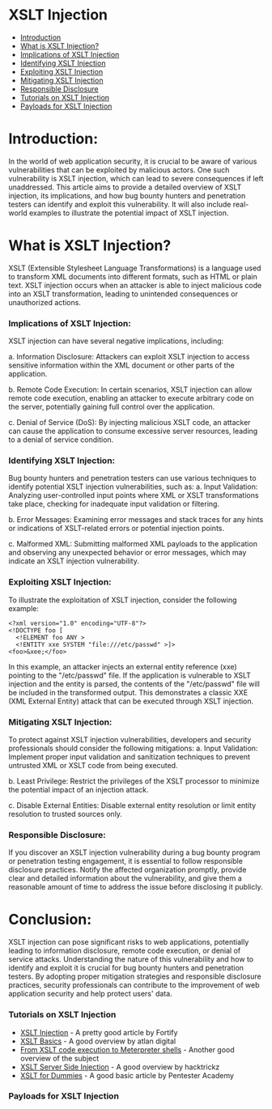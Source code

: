# XSLT Injection

- [Introduction](#Injection)
- [What is XSLT Injection?](#what-is-xslt-injection)
- [Implications of XSLT Injection](#implications-of-xslt-injection)
- [Identifying XSLT Injection](#identifying-xslt-injection)
- [Exploiting XSLT Injection](#exploiting-xslt-injection)
- [Mitigating XSLT Injection](#mitigating-xslt-injection)
- [Responsible Disclosure](#responsible-disclosure)
- [Tutorials on XSLT Injection](#tutorials-on-xslt-injection)
- [Payloads for XSLT Injection](#payloads-for-xslt-injection)


# Introduction:
In the world of web application security, it is crucial to be aware of various vulnerabilities that can be exploited by malicious actors. One such vulnerability is XSLT injection, which can lead to severe consequences if left unaddressed. This article aims to provide a detailed overview of XSLT injection, its implications, and how bug bounty hunters and penetration testers can identify and exploit this vulnerability. It will also include real-world examples to illustrate the potential impact of XSLT injection.

# What is XSLT Injection?
XSLT (Extensible Stylesheet Language Transformations) is a language used to transform XML documents into different formats, such as HTML or plain text. XSLT injection occurs when an attacker is able to inject malicious code into an XSLT transformation, leading to unintended consequences or unauthorized actions.

### Implications of XSLT Injection:
XSLT injection can have several negative implications, including:

a. Information Disclosure: Attackers can exploit XSLT injection to access sensitive information within the XML document or other parts of the application.

b. Remote Code Execution: In certain scenarios, XSLT injection can allow remote code execution, enabling an attacker to execute arbitrary code on the server, potentially gaining full control over the application.

c. Denial of Service (DoS): By injecting malicious XSLT code, an attacker can cause the application to consume excessive server resources, leading to a denial of service condition.

### Identifying XSLT Injection:
Bug bounty hunters and penetration testers can use various techniques to identify potential XSLT injection vulnerabilities, such as:
a. Input Validation: Analyzing user-controlled input points where XML or XSLT transformations take place, checking for inadequate input validation or filtering.

b. Error Messages: Examining error messages and stack traces for any hints or indications of XSLT-related errors or potential injection points.

c. Malformed XML: Submitting malformed XML payloads to the application and observing any unexpected behavior or error messages, which may indicate an XSLT injection vulnerability.

### Exploiting XSLT Injection:
To illustrate the exploitation of XSLT injection, consider the following example:

```
<?xml version="1.0" encoding="UTF-8"?>
<!DOCTYPE foo [
  <!ELEMENT foo ANY >
  <!ENTITY xxe SYSTEM "file:///etc/passwd" >]>
<foo>&xee;</foo>

```

In this example, an attacker injects an external entity reference (xxe) pointing to the "/etc/passwd" file. If the application is vulnerable to XSLT injection and the entity is parsed, the contents of the "/etc/passwd" file will be included in the transformed output. This demonstrates a classic XXE (XML External Entity) attack that can be executed through XSLT injection.

### Mitigating XSLT Injection:
To protect against XSLT injection vulnerabilities, developers and security professionals should consider the following mitigations:
a. Input Validation: Implement proper input validation and sanitization techniques to prevent untrusted XML or XSLT code from being executed.

b. Least Privilege: Restrict the privileges of the XSLT processor to minimize the potential impact of an injection attack.

c. Disable External Entities: Disable external entity resolution or limit entity resolution to trusted sources only.

### Responsible Disclosure:
If you discover an XSLT injection vulnerability during a bug bounty program or penetration testing engagement, it is essential to follow responsible disclosure practices. Notify the affected organization promptly, provide clear and detailed information about the vulnerability, and give them a reasonable amount of time to address the issue before disclosing it publicly.

# Conclusion:
XSLT injection can pose significant risks to web applications, potentially leading to information disclosure, remote code execution, or denial of service attacks. Understanding the nature of this vulnerability and how to identify and exploit it is crucial for bug bounty hunters and penetration testers. By adopting proper mitigation strategies and responsible disclosure practices, security professionals can contribute to the improvement of web application security and help protect users' data.

### Tutorials on XSLT Injection
- [XSLT Injection](https://vulncat.fortify.com/en/detail?id=desc.dataflow.java.xslt_injection) - A pretty good article by Fortify
- [XSLT Basics](https://www.atlan.digital/lab/xslt-injection-basics) - A good overview by atlan digital
- [From XSLT code execution to Meterpreter shells](https://www.agarri.fr/blog/archives/2012/07/02/from_xslt_code_execution_to_meterpreter_shells/index.html) - Another good overview of the subject
- [XSLT Server Side Injection](https://book.hacktricks.xyz/pentesting-web/xslt-server-side-injection-extensible-stylesheet-languaje-transformations) - A good overview by hacktrickz
- [XSLT for Dummies](https://blog.pentesteracademy.com/xslt-injections-for-dummies-a0cfbe0c42f5) - A good basic article by Pentester Academy

### Payloads for XSLT Injection